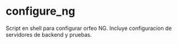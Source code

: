 # configure_ng

Script en shell para configurar orfeo NG. Incluye configuracion de servidores de backend y pruebas.